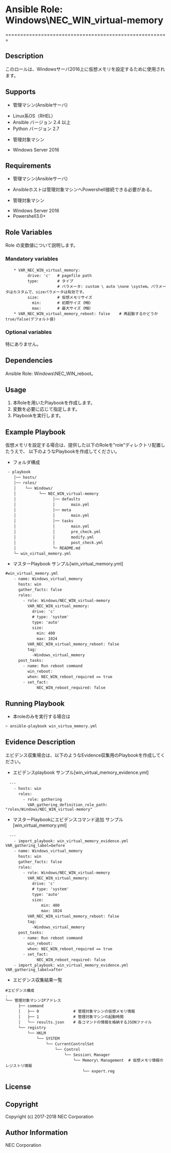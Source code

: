 # Ansible Role: Windows\NEC\_WIN\_virtual-memory
=======================================================

## Description
このロールは、Windowsサーバ2016上に仮想メモリを設定するために使用されます。

## Supports
- 管理マシン(Ansibleサーバ)
 * Linux系OS（RHEL）
 * Ansible バージョン 2.4 以上
 * Python バージョン 2.7
- 管理対象マシン
 * Windows Server 2016

## Requirements
- 管理マシン(Ansibleサーバ)
 * Ansibleホストは管理対象マシンへPowershell接続できる必要がある。
- 管理対象マシン
 * Windows Server 2016
 * Powershell3.0+

## Role Variables
Role の変数値について説明します。

### Mandatory variables
~~~
　  * VAR_NEC_WIN_virtual_memory: 
　        drive: 'c'   # pagefile path
　        type:        # タイプ
　                     # パラメータ: custom \ auto \none \system。パラメータはカスタムで、sizeパラメータは有効です。
　        size:        # 仮想メモリサイズ
　          min:       # 初期サイズ（MB）
　          max:       # 最大サイズ（MB）
　  * VAR_NEC_WIN_virtual_memory_reboot: false    # 再起動するかどうか true/false(デフォルト値)
~~~

### Optional variables

特にありません。

## Dependencies

Ansible Role: Windows\NEC\_WIN\_reboot。

## Usage

1. 本Roleを用いたPlaybookを作成します。
2. 変数を必要に応じて指定します。
3. Playbookを実行します。

## Example Playbook

仮想メモリを設定する場合は、提供した以下のRoleを"role"ディレクトリ配置したうえで、
以下のようなPlaybookを作成してください。

- フォルダ構成
~~~
 - playbook
　  │── hosts/
　  │── roles/
　  │    └── Windows/
　  │          └── NEC_WIN_virtual-memory
　  │                │── defaults
　  │                │       main.yml
　  │                │── meta
　  │                │       main.yml
　  │                │── tasks
　  │                │       main.yml
　  │                │       pre_check.yml
　  │                │       modify.yml
　  │                │       post_check.yml
　  │                └─ README.md
　  └─ win_virtual_memory.yml
~~~

- マスターPlaybook サンプル[win_virtual\_memory.yml]
~~~
#win_virtual_memory.yml
　  - name: Windows_virtual_memory
　    hosts: win
　    gather_facts: false
　    roles:
　      - role: Windows/NEC_WIN_virtual-memory
　        VAR_NEC_WIN_virtual_memory:
　          drive: 'c'
　          # type: 'system' 
　          type: 'auto' 
　          size:
　            min: 400 
　            max: 1024 
　        VAR_NEC_WIN_virtual_memory_reboot: false
　        tag:
　          -Windows_virtual_memory
　    post_tasks:
　      - name: Run reboot command
　        win_reboot:
　        when: NEC_WIN_reboot_required == true
　      - set_fact:
　            NEC_WIN_reboot_required: false
~~~

## Running Playbook

- 本roleのみを実行する場合は

~~~sh
> ansible-playbook win_virtua_memory.yml
~~~

## Evidence Description

エビデンス収集場合は、以下のようなEvidence収集用のPlaybookを作成してください。  

- エビデンスplaybook サンプル[win_virtual\_memory\_evidence.yml]
~~~
　---
　  - hosts: win
　    roles:
　      - role: gathering
　        VAR_gathering_definition_role_path: "roles/Windows/NEC_WIN_virtual-memory"
~~~

- マスターPlaybookにエビデンスコマンド追加 サンプル[win\_virtual\_memory.yml]
~~~
　---	
　  - import_playbook: win_virtual_memory_evidence.yml VAR_gathering_label=before
　  - name: Windows_virtual_memory
　    hosts: win
　    gather_facts: false
　    roles:
　      - role: Windows/NEC_WIN_virtual-memory
　        VAR_NEC_WIN_virtual_memory:
　          drive: 'c'
　          # type: 'system' 
　          type: 'auto' 
　          size:
　              min: 400 
　              max: 1024 
　        VAR_NEC_WIN_virtual_memory_reboot: false
　        tag:
　          -Windows_virtual_memory
　    post_tasks:
　      - name: Run reboot command
　        win_reboot:
　        when: NEC_WIN_reboot_required == true
　      - set_fact:
　            NEC_WIN_reboot_required: false
　  - import_playbook: win_virtual_memory_evidence.yml VAR_gathering_label=after
~~~

- エビデンス収集結果一覧
~~~
#エビデンス構成
.
└── 管理対象マシンIPアドレス
　    ├── command
　    │   ├── 0               # 管理対象マシンの仮想メモリ情報
　    │   ├── 1               # 管理対象マシンの起動時間
　    │   └── results.json    # 各コマンドの情報を格納するJSONファイル
　    └── registry
　        └── HKLM
　            └── SYSTEM
　                └── CurrentControlSet
　                    └── Control
　                        └── Session\ Manager
　                            └── Memory\ Management  # 仮想メモリ情報のレジストリ情報
　                                └── export.reg
~~~

## License

## Copyright

Copyright (c) 2017-2018 NEC Corporation

## Author Information

NEC Corporation
